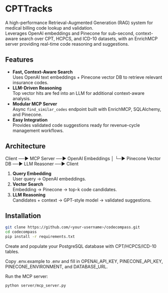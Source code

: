 # CPTTracks

A high-performance Retrieval-Augmented Generation (RAG) system for medical billing code lookup and validation.  
Leverages OpenAI embeddings and Pinecone for sub-second, context-aware search over CPT, HCPCS, and ICD-10 datasets, with an EnrichMCP server providing real-time code reasoning and suggestions.

## Features

- **Fast, Context-Aware Search**  
  Uses OpenAI text embeddings + Pinecone vector DB to retrieve relevant insurance codes.
- **LLM-Driven Reasoning**  
  Top vector hits are fed into an LLM for additional context-aware analysis.
- **Modular MCP Server**  
  Async `find_similar_codes` endpoint built with EnrichMCP, SQLAlchemy, and Pinecone.
- **Easy Integration**  
  Provides validated code suggestions ready for revenue-cycle management workflows.

## Architecture

Client ──▶ MCP Server ──▶ OpenAI Embeddings
│
└─▶ Pinecone Vector DB ──▶ LLM Reasoner ──▶ Client


1. **Query Embedding**  
   User query → OpenAI embeddings.
2. **Vector Search**  
   Embedding → Pinecone → top-k code candidates.
3. **LLM Reasoning**  
   Candidates + context → GPT-style model → validated suggestions.

## Installation

```bash
git clone https://github.com/<your-username>/codecompass.git
cd codecompass
pip install -r requirements.txt
```

Create and populate your PostgreSQL database with CPT/HCPCS/ICD-10 tables.

Copy .env.example to .env and fill in OPENAI_API_KEY, PINECONE_API_KEY, PINECONE_ENVIRONMENT, and DATABASE_URL.

Run the MCP server:

```bash
python server/mcp_server.py
```
